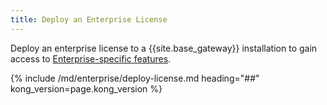 ```yaml
---
title: Deploy an Enterprise License
---
```


Deploy an enterprise license to a {{site.base_gateway}} installation to gain access
to [Enterprise-specific features](/enterprise/{{page.kong_version}}/deployment/licensing).

{% include /md/enterprise/deploy-license.md heading="##" kong_version=page.kong_version %}